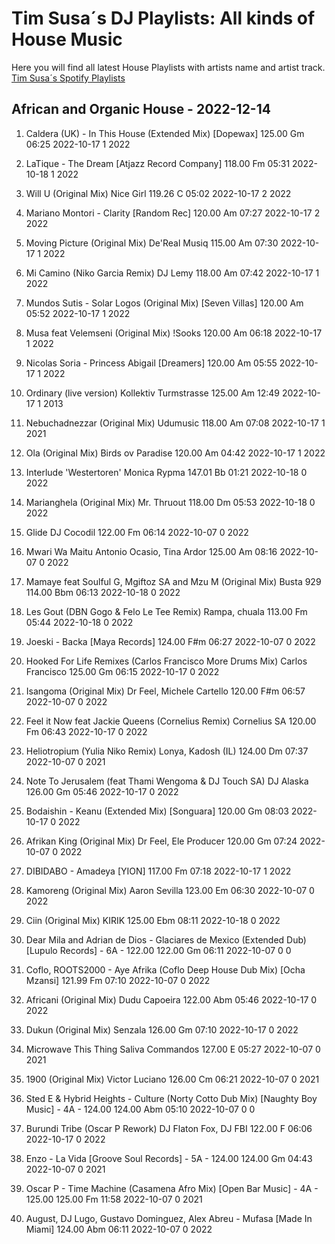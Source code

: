 # Tim Susa´s DJ Playlists: All kinds of House Music
Here you will find all latest House Playlists with artists name and artist track.
<a href="https://artists.spotify.com/c/de/artist/2yGbV5Lxc80co3RtXDNNgx/profile/overview">Tim Susa´s Spotify Playlists</a>

## African and Organic House - 2022-12-14

1.	Caldera (UK) - In This House (Extended Mix) [Dopewax]		125.00	Gm	     	06:25	2022-10-17	1	2022

2.	LaTique - The Dream [Atjazz Record Company]		118.00	Fm	     	05:31	2022-10-18	1	2022

3.	Will U (Original Mix)	Nice Girl	119.26	C	     	05:02	2022-10-17	2	2022

4.	Mariano Montori - Clarity [Random Rec]		120.00	Am	     	07:27	2022-10-17	2	2022

5.	Moving Picture (Original Mix)	De'Real Musiq	115.00	Am	     	07:30	2022-10-17	1	2022

6.	Mi Camino (Niko Garcia Remix)	DJ Lemy	118.00	Am	     	07:42	2022-10-17	1	2022

7.	Mundos Sutis - Solar Logos (Original Mix) [Seven Villas]		120.00	Am	     	05:52	2022-10-17	1	2022

8.	Musa feat Velemseni (Original Mix)	!Sooks	120.00	Am	     	06:18	2022-10-17	1	2022

9.	Nicolas Soria - Princess Abigail [Dreamers]		120.00	Am	     	05:55	2022-10-17	1	2022

10.	Ordinary (live version)	Kollektiv Turmstrasse	125.00	Am	     	12:49	2022-10-17	1	2013

11.	Nebuchadnezzar (Original Mix)	Udumusic	118.00	Am	     	07:08	2022-10-17	1	2021

12.	Ola (Original Mix)	Birds ov Paradise	120.00	Am	     	04:42	2022-10-17	1	2022

13.	Interlude 'Westertoren'	Monica Rypma	147.01	Bb	     	01:21	2022-10-18	0	2022

14.	Marianghela (Original Mix)	Mr. Thruout	118.00	Dm	     	05:53	2022-10-18	0	2022

15.	Glide	DJ Cocodil	122.00	Fm	     	06:14	2022-10-07	0	2022

16.	Mwari Wa Maitu	Antonio Ocasio, Tina Ardor	125.00	Am	     	08:16	2022-10-07	0	2022

17.	Mamaye feat Soulful G, Mgiftoz SA and Mzu M (Original Mix)	Busta 929	114.00	Bbm	     	06:13	2022-10-18	0	2022

18.	Les Gout (DBN Gogo & Felo Le Tee Remix)	Rampa, chuala	113.00	Fm	     	05:44	2022-10-18	0	2022

19.	Joeski - Backa [Maya Records]		124.00	F#m	     	06:27	2022-10-07	0	2022

20.	Hooked For Life Remixes (Carlos Francisco More Drums Mix)	Carlos Francisco	125.00	Gm	     	06:15	2022-10-17	0	2022

21.	Isangoma (Original Mix)	Dr Feel, Michele Cartello	120.00	F#m	     	06:57	2022-10-07	0	2022

22.	Feel it Now feat Jackie Queens (Cornelius Remix)	Cornelius SA	120.00	Fm	     	06:43	2022-10-17	0	2022

23.	Heliotropium (Yulia Niko Remix)	Lonya, Kadosh (IL)	124.00	Dm	     	07:37	2022-10-07	0	2021

24.	Note To Jerusalem (feat Thami Wengoma & DJ Touch SA)	DJ Alaska	126.00	Gm	     	05:46	2022-10-17	0	2022

25.	Bodaishin - Keanu (Extended Mix) [Songuara]		120.00	Gm	     	08:03	2022-10-17	0	2022

26.	Afrikan King (Original Mix)	Dr Feel, Ele Producer	120.00	Gm	     	07:24	2022-10-07	0	2022

27.	DIBIDABO - Amadeya [YION]		117.00	Fm	     	07:18	2022-10-17	1	2022

28.	Kamoreng (Original Mix)	Aaron Sevilla	123.00	Em	     	06:30	2022-10-07	0	2022

29.	Ciin (Original Mix)	KIRIK	125.00	Ebm	     	08:11	2022-10-18	0	2022

30.	Dear Mila and Adrian de Dios - Glaciares de Mexico (Extended Dub) [Lupulo Records] - 6A - 122.00		122.00	Gm	     	06:11	2022-10-07	0	0

31.	Coflo, ROOTS2000 - Aye Afrika (Coflo Deep House Dub Mix) [Ocha Mzansi]		121.99	Fm	     	07:10	2022-10-07	0	2022

32.	Africani (Original Mix)	Dudu Capoeira	122.00	Abm	     	05:46	2022-10-17	0	2022

33.	Dukun (Original Mix)	Senzala	126.00	Gm	     	07:10	2022-10-17	0	2022

34.	Microwave This Thing	Saliva Commandos	127.00	E	     	05:27	2022-10-07	0	2021

35.	1900 (Original Mix)	Victor Luciano	126.00	Cm	     	06:21	2022-10-07	0	2021

36.	Sted E & Hybrid Heights - Culture (Norty Cotto Dub Mix) [Naughty Boy Music] - 4A - 124.00		124.00	Abm	     	05:10	2022-10-07	0	0

37.	Burundi Tribe (Oscar P Rework)	DJ Flaton Fox, DJ FBI	122.00	F	     	06:06	2022-10-17	0	2022

38.	Enzo - La Vida [Groove Soul Records] - 5A - 124.00		124.00	Gm	     	04:43	2022-10-07	0	2021

39.	Oscar P - Time Machine (Casamena Afro Mix) [Open Bar Music] - 4A - 125.00		125.00	Fm	     	11:58	2022-10-07	0	2021

40.	August, DJ Lugo, Gustavo Dominguez, Alex Abreu - Mufasa [Made In Miami]		124.00	Abm	     	06:11	2022-10-07	0	2022

